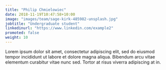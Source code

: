 ```yaml
---
title: "Philip Chmielowiec"
date: 2018-11-19T10:47:58+10:00
image: "images/team/sage-kirk-485982-unsplash.jpg"
jobtitle: "Undergraduate student"
linkedinurl: "https://www.linkedin.com/example2"
promoted: false
weight: 10
---
```


Lorem ipsum dolor sit amet, consectetur adipiscing elit, sed do eiusmod tempor incididunt ut labore et dolore magna aliqua. Bibendum arcu vitae elementum curabitur vitae nunc sed. Tortor at risus viverra adipiscing at in.

